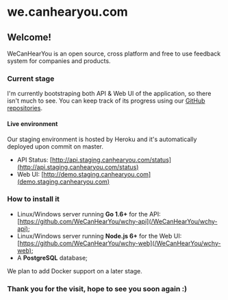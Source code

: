 # we.canhearyou.com

## Welcome! 

WeCanHearYou is an open source, cross platform and free to use feedback system for companies and products.

### Current stage

I'm currently bootstraping both API & Web UI of the application, so there isn't much to see. You can keep track of its progress using our [GitHub repositories](https://github.com/WeCanHearYou).

#### Live environment

Our staging environment is hosted by Heroku and it's automatically deployed upon commit on master.

- API Status: [http://api.staging.canhearyou.com/status](http://api.staging.canhearyou.com/status)
- Web UI: [http://demo.staging.canhearyou.com](demo.staging.canhearyou.com)

### How to install it

- Linux/Windows server running **Go 1.6+** for the API: [https://github.com/WeCanHearYou/wchy-api](/WeCanHearYou/wchy-api);
- Linux/Windows server running **Node.js 6+** for the Web UI: [https://github.com/WeCanHearYou/wchy-web](/WeCanHearYou/wchy-web);
- A **PostgreSQL** database;

We plan to add Docker support on a later stage.

### Thank you for the visit, hope to see you soon again :)
